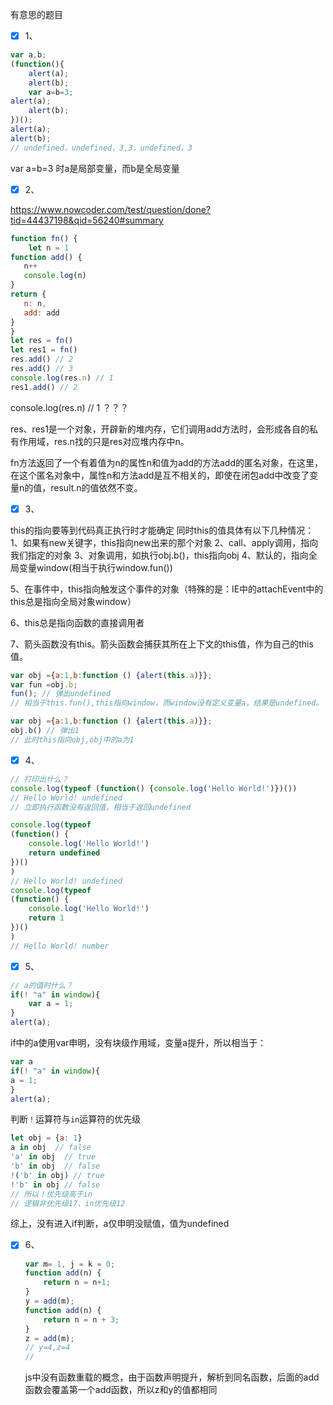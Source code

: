 有意思的题目

- [x] 1、

```js
var a,b;
(function(){
	alert(a);
	alert(b);
	var a=b=3;
alert(a);
	alert(b);
})();
alert(a);
alert(b);
// undefined，undefined，3,3，undefined，3
```

var a=b=3 时a是局部变量，而b是全局变量

- [x] 2、

https://www.nowcoder.com/test/question/done?tid=44437198&qid=56240#summary

```js
function fn() {
	let n = 1
function add() {
   n++
   console.log(n)
}
return {
   n: n,
   add: add
}
}
let res = fn()
let res1 = fn()
res.add() // 2
res.add() // 3
console.log(res.n) // 1
res1.add() // 2
```

console.log(res.n) // 1 ？？？

res、res1是一个对象，开辟新的堆内存，它们调用add方法时，会形成各自的私有作用域，res.n找的只是res对应堆内存中n。

fn方法返回了一个有着值为n的属性n和值为add的方法add的匿名对象，在这里，在这个匿名对象中，属性n和方法add是互不相关的，即使在闭包add中改变了变量n的值，result.n的值依然不变。

- [x] 3、

this的指向要等到代码真正执行时才能确定
同时this的值具体有以下几种情况：
1、如果有new关键字，this指向new出来的那个对象
2、call、apply调用，指向我们指定的对象
3、对象调用，如执行obj.b()，this指向obj
4、默认的，指向全局变量window(相当于执行window.fun())

5、在事件中，this指向触发这个事件的对象（特殊的是：IE中的attachEvent中的this总是指向全局对象window）

6、this总是指向函数的直接调用者

7、箭头函数没有this。箭头函数会捕获其所在上下文的this值，作为自己的this值。

```js
var obj ={a:1,b:function () {alert(this.a)}}; 
var fun =obj.b; 
fun(); // 弹出undefined
// 相当于this.fun(),this指向window，而window没有定义变量a，结果是undefined。

var obj ={a:1,b:function () {alert(this.a)}}; 
obj.b() // 弹出1
// 此时this指向obj,obj中的a为1
```

- [x] 4、

```js
// 打印出什么？
console.log(typeof (function() {console.log('Hello World!')})())
// Hello World! undefined
// 立即执行函数没有返回值，相当于返回undefined

console.log(typeof 
(function() {
	console.log('Hello World!')
	return undefined
})()
)
// Hello World! undefined
console.log(typeof 
(function() {
	console.log('Hello World!')
	return 1
})()
)
// Hello World! number
```

- [x] 5、

```js
// a的值时什么？
if(! "a" in window){
	var a = 1;
}
alert(a);
```

if中的a使用var申明，没有块级作用域，变量a提升，所以相当于：

```js
var a
if(! "a" in window){
a = 1;
}
alert(a);
```

判断`！`运算符与`in`运算符的优先级

```js
let obj = {a: 1}
a in obj  // false
'a' in obj  // true
'b' in obj  // false
!('b' in obj) // true
!'b' in obj // false
// 所以！优先级高于in
// 逻辑非优先级17、in优先级12
```

综上，没有进入if判断，a仅申明没赋值，值为undefined

- [x] 6、

  ```js
  var m= 1, j = k = 0; 
  function add(n) { 
      return n = n+1; 
  } 
  y = add(m); 
  function add(n) { 
      return n = n + 3; 
  } 
  z = add(m); 
  // y=4,z=4
  // 
  ```

  js中没有函数重载的概念，由于函数声明提升，解析到同名函数，后面的add函数会覆盖第一个add函数，所以z和y的值都相同





